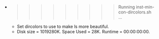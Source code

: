 * >>>>>>>>> Running inst-min-con-dircolors.sh ...
  * Set dircolors to use  to make ls more beautiful.
  * Disk size = 1019280K. Space Used = 28K. Runtime = 00:00:00:00.
